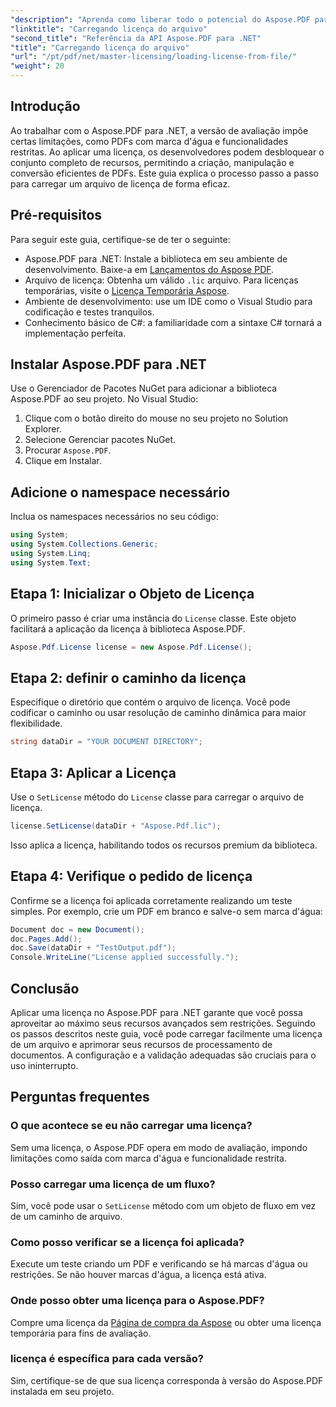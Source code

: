 ```yaml
---
"description": "Aprenda como liberar todo o potencial do Aspose.PDF para .NET com nosso guia passo a passo sobre como carregar uma licença de um arquivo."
"linktitle": "Carregando licença do arquivo"
"second_title": "Referência da API Aspose.PDF para .NET"
"title": "Carregando licença do arquivo"
"url": "/pt/pdf/net/master-licensing/loading-license-from-file/"
"weight": 20
---
```


## Introdução  

Ao trabalhar com o Aspose.PDF para .NET, a versão de avaliação impõe certas limitações, como PDFs com marca d'água e funcionalidades restritas. Ao aplicar uma licença, os desenvolvedores podem desbloquear o conjunto completo de recursos, permitindo a criação, manipulação e conversão eficientes de PDFs. Este guia explica o processo passo a passo para carregar um arquivo de licença de forma eficaz.  

## Pré-requisitos  

Para seguir este guia, certifique-se de ter o seguinte:  

- Aspose.PDF para .NET: Instale a biblioteca em seu ambiente de desenvolvimento. Baixe-a em [Lançamentos do Aspose PDF](https://releases.aspose.com/pdf/net/).  
- Arquivo de licença: Obtenha um válido `.lic` arquivo. Para licenças temporárias, visite o [Licença Temporária Aspose](https://purchase.aspose.com/temporary-license/).  
- Ambiente de desenvolvimento: use um IDE como o Visual Studio para codificação e testes tranquilos.  
- Conhecimento básico de C#: a familiaridade com a sintaxe C# tornará a implementação perfeita.  

## Instalar Aspose.PDF para .NET  
Use o Gerenciador de Pacotes NuGet para adicionar a biblioteca Aspose.PDF ao seu projeto. No Visual Studio:  
1. Clique com o botão direito do mouse no seu projeto no Solution Explorer.  
2. Selecione Gerenciar pacotes NuGet.  
3. Procurar `Aspose.PDF`.  
4. Clique em Instalar.  

## Adicione o namespace necessário  
Inclua os namespaces necessários no seu código:  

```csharp
using System;
using System.Collections.Generic;
using System.Linq;
using System.Text;
```  

## Etapa 1: Inicializar o Objeto de Licença  

O primeiro passo é criar uma instância do `License` classe. Este objeto facilitará a aplicação da licença à biblioteca Aspose.PDF.  

```csharp
Aspose.Pdf.License license = new Aspose.Pdf.License();
```  

## Etapa 2: definir o caminho da licença  

Especifique o diretório que contém o arquivo de licença. Você pode codificar o caminho ou usar resolução de caminho dinâmica para maior flexibilidade.  

```csharp
string dataDir = "YOUR DOCUMENT DIRECTORY";
```  

## Etapa 3: Aplicar a Licença  

Use o `SetLicense` método do `License` classe para carregar o arquivo de licença.  

```csharp
license.SetLicense(dataDir + "Aspose.Pdf.lic");
```  

Isso aplica a licença, habilitando todos os recursos premium da biblioteca.  

## Etapa 4: Verifique o pedido de licença  

Confirme se a licença foi aplicada corretamente realizando um teste simples. Por exemplo, crie um PDF em branco e salve-o sem marca d'água:  

```csharp
Document doc = new Document();
doc.Pages.Add();
doc.Save(dataDir + "TestOutput.pdf");
Console.WriteLine("License applied successfully.");
```  

## Conclusão  

Aplicar uma licença no Aspose.PDF para .NET garante que você possa aproveitar ao máximo seus recursos avançados sem restrições. Seguindo os passos descritos neste guia, você pode carregar facilmente uma licença de um arquivo e aprimorar seus recursos de processamento de documentos. A configuração e a validação adequadas são cruciais para o uso ininterrupto.  

## Perguntas frequentes  

### O que acontece se eu não carregar uma licença?  
Sem uma licença, o Aspose.PDF opera em modo de avaliação, impondo limitações como saída com marca d'água e funcionalidade restrita.  

### Posso carregar uma licença de um fluxo?  
Sim, você pode usar o `SetLicense` método com um objeto de fluxo em vez de um caminho de arquivo.  

### Como posso verificar se a licença foi aplicada?  
Execute um teste criando um PDF e verificando se há marcas d'água ou restrições. Se não houver marcas d'água, a licença está ativa.  

### Onde posso obter uma licença para o Aspose.PDF?  
Compre uma licença da [Página de compra da Aspose](https://purchase.aspose.com/buy) ou obter uma licença temporária para fins de avaliação.  

### licença é específica para cada versão?  
Sim, certifique-se de que sua licença corresponda à versão do Aspose.PDF instalada em seu projeto.
